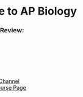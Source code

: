 <html>
     <head>
          <meta charset = "utf-8">
          <style>
               .pageText {
                    position: absolute;
                    left:-12%;
               }
               #bioSubtitle {
                    top: 100px;
               }
          </style>
     </head>
     <body>
          <div class="pageText">
               <h1 id="bioTitle">Welcome to AP Biology</h1>
               <h3 id="bioSubtitle">Resources for Review:</h3>
               <p><br><br><br><br><br></p>
               <ul>
                    <li><a target="-blank" href="https://www.youtube.com/playlist?list=PLoGgviqq4847VchRdUdvbDPzsp9ResrjD">YouTube: AP Channel</a></li>
                    <li><a target="-blank" href="https://apcentral.collegeboard.org/courses/ap-biology?course=ap-biology">AP Central Course Page</a></li>
               </ul>
               <p><br><br><br><br><br><br><br><br><br><br><br><br></p>
          </div>
     </body>
</html>